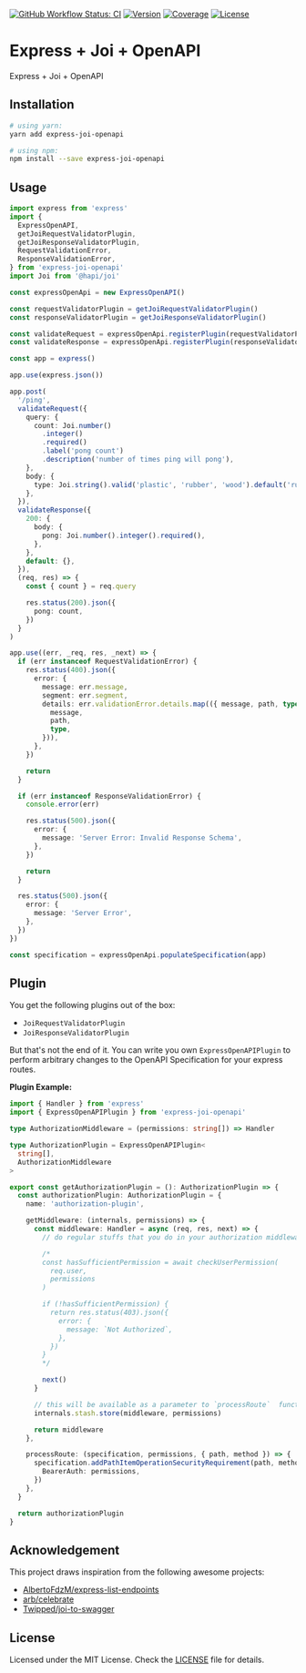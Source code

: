 [![GitHub Workflow Status: CI](https://img.shields.io/github/workflow/status/MunifTanjim/express-joi-openapi/CI?label=CI&style=for-the-badge)](https://github.com/MunifTanjim/express-joi-openapi/actions?query=workflow%3ACI)
[![Version](https://img.shields.io/npm/v/express-joi-openapi?style=for-the-badge)](https://npmjs.org/package/express-joi-openapi)
[![Coverage](https://img.shields.io/codecov/c/gh/MunifTanjim/express-joi-openapi?style=for-the-badge)](https://codecov.io/gh/MunifTanjim/express-joi-openapi)
[![License](https://img.shields.io/github/license/MunifTanjim/express-joi-openapi?style=for-the-badge)](https://github.com/MunifTanjim/express-joi-openapi/blob/main/LICENSE)

# Express + Joi + OpenAPI

Express + Joi + OpenAPI

## Installation

```sh
# using yarn:
yarn add express-joi-openapi

# using npm:
npm install --save express-joi-openapi
```

## Usage

```ts
import express from 'express'
import {
  ExpressOpenAPI,
  getJoiRequestValidatorPlugin,
  getJoiResponseValidatorPlugin,
  RequestValidationError,
  ResponseValidationError,
} from 'express-joi-openapi'
import Joi from '@hapi/joi'

const expressOpenApi = new ExpressOpenAPI()

const requestValidatorPlugin = getJoiRequestValidatorPlugin()
const responseValidatorPlugin = getJoiResponseValidatorPlugin()

const validateRequest = expressOpenApi.registerPlugin(requestValidatorPlugin)
const validateResponse = expressOpenApi.registerPlugin(responseValidatorPlugin)

const app = express()

app.use(express.json())

app.post(
  '/ping',
  validateRequest({
    query: {
      count: Joi.number()
        .integer()
        .required()
        .label('pong count')
        .description('number of times ping will pong'),
    },
    body: {
      type: Joi.string().valid('plastic', 'rubber', 'wood').default('rubber'),
    },
  }),
  validateResponse({
    200: {
      body: {
        pong: Joi.number().integer().required(),
      },
    },
    default: {},
  }),
  (req, res) => {
    const { count } = req.query

    res.status(200).json({
      pong: count,
    })
  }
)

app.use((err, _req, res, _next) => {
  if (err instanceof RequestValidationError) {
    res.status(400).json({
      error: {
        message: err.message,
        segment: err.segment,
        details: err.validationError.details.map(({ message, path, type }) => ({
          message,
          path,
          type,
        })),
      },
    })

    return
  }

  if (err instanceof ResponseValidationError) {
    console.error(err)

    res.status(500).json({
      error: {
        message: 'Server Error: Invalid Response Schema',
      },
    })

    return
  }

  res.status(500).json({
    error: {
      message: 'Server Error',
    },
  })
})

const specification = expressOpenApi.populateSpecification(app)
```

## Plugin

You get the following plugins out of the box:

- `JoiRequestValidatorPlugin`
- `JoiResponseValidatorPlugin`

But that's not the end of it. You can write you own `ExpressOpenAPIPlugin` to perform arbitrary changes to
the OpenAPI Specification for your express routes.

**Plugin Example:**

```ts
import { Handler } from 'express'
import { ExpressOpenAPIPlugin } from 'express-joi-openapi'

type AuthorizationMiddleware = (permissions: string[]) => Handler

type AuthorizationPlugin = ExpressOpenAPIPlugin<
  string[],
  AuthorizationMiddleware
>

export const getAuthorizationPlugin = (): AuthorizationPlugin => {
  const authorizationPlugin: AuthorizationPlugin = {
    name: 'authorization-plugin',

    getMiddleware: (internals, permissions) => {
      const middleware: Handler = async (req, res, next) => {
        // do regular stuffs that you do in your authorization middleware

        /*
        const hasSufficientPermission = await checkUserPermission(
          req.user,
          permissions
        )

        if (!hasSufficientPermission) {
          return res.status(403).json({
            error: {
              message: `Not Authorized`,
            },
          })
        }
        */

        next()
      }

      // this will be available as a parameter to `processRoute`  function
      internals.stash.store(middleware, permissions)

      return middleware
    },

    processRoute: (specification, permissions, { path, method }) => {
      specification.addPathItemOperationSecurityRequirement(path, method, {
        BearerAuth: permissions,
      })
    },
  }

  return authorizationPlugin
}
```

## Acknowledgement

This project draws inspiration from the following awesome projects:

- [AlbertoFdzM/express-list-endpoints](https://github.com/AlbertoFdzM/express-list-endpoints)
- [arb/celebrate](https://github.com/arb/celebrate)
- [Twipped/joi-to-swagger](https://github.com/Twipped/joi-to-swagger)

## License

Licensed under the MIT License. Check the [LICENSE](./LICENSE) file for details.
